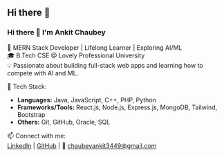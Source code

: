 ## Hi there 👋

### Hi there 👋 I'm Ankit Chaubey

🚀 MERN Stack Developer | Lifelong Learner | Exploring AI/ML  
🎓 B.Tech CSE @ Lovely Professional University  
💡 Passionate about building full-stack web apps and learning how to compete with AI and ML.

🔧 Tech Stack:  
- **Languages:** Java, JavaScript, C++, PHP, Python  
- **Frameworks/Tools:** React.js, Node.js, Express.js, MongoDB, Tailwind, Bootstrap  
- **Others:** Git, GitHub, Oracle, SQL

📫 Connect with me:  
[LinkedIn](https://www.linkedin.com/in/ankit-chaubey1/) | [GitHub](https://github.com/Ankit-chaubey1) | 📩 chaubeyankit3449@gmail.com

